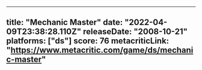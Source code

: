 
---
title: "Mechanic Master"
date: "2022-04-09T23:38:28.110Z"
releaseDate: "2008-10-21"
platforms: ["ds"]
score: 76
metacriticLink: "https://www.metacritic.com/game/ds/mechanic-master"
---
